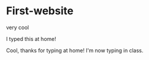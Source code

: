 # First-website

very cool

I typed this at home!

Cool, thanks for typing at home! I'm now typing in class.